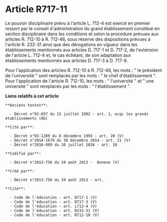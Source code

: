 # Article R717-11

Le pouvoir disciplinaire prévu à l'article L. 712-4 est exercé en premier ressort par le conseil d'administration du grand
établissement constitué en section disciplinaire dans les conditions et selon la procédure prévues aux articles R. 712-10 à
R. 712-46, sous réserve des dispositions prévues à l'article R. 232-31 ainsi que des dérogations en vigueur dans les
établissements mentionnés aux articles D. 717-1 et D. 717-2, de l'extension de l'article L. 712-4 et, le cas échéant, de son
adaptation aux établissements mentionnés aux articles D. 717-3 à D. 717-9. 

Pour l'application des articles R. 712-10 à R. 712-46, les mots : " le président de l'université " sont remplacés par les
mots : " le chef d'établissement ". Pour l'application de l'article R. 712-10, les mots : " l'université " et " une
université " sont remplacés par les mots : " l'établissement ".

**Liens relatifs à cet article**

	**Anciens textes**:

	  - Décret n°92-657 du 13 juillet 1992 - art. 1, ecqc les grands établissements (Ab)

	**Cité par**:

	  - Décret n°93-1289 du 8 décembre 1993 - art. 20 (V)
	  - Décret n°2014-1679 du 30 décembre 2014 - art. 21 (V)
	  - Décret n°2016-989 du 20 juillet 2016 - art. 18

	**Codifié par**:

	  - Décret n°2013-756 du 19 août 2013 -  Annexe (V)

	**Créé par**:

	  - Décret n°2013-756 du 19 août 2013 - art.

	**Cite**:

	  - Code de l'éducation - art. D717-1 (V)
	  - Code de l'éducation - art. D717-3 (V)
	  - Code de l'éducation - art. L712-4 (V)
	  - Code de l'éducation - art. R232-31 (V)
	  - Code de l'éducation - art. R712-10 (V)
